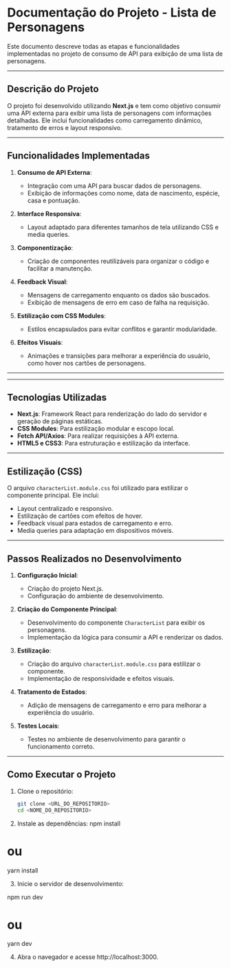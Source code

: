 # Documentação do Projeto - Lista de Personagens

Este documento descreve todas as etapas e funcionalidades implementadas no projeto de consumo de API para exibição de uma lista de personagens.

---

## Descrição do Projeto

O projeto foi desenvolvido utilizando **Next.js** e tem como objetivo consumir uma API externa para exibir uma lista de personagens com informações detalhadas. Ele inclui funcionalidades como carregamento dinâmico, tratamento de erros e layout responsivo.

---

## Funcionalidades Implementadas

1. **Consumo de API Externa**:
   - Integração com uma API para buscar dados de personagens.
   - Exibição de informações como nome, data de nascimento, espécie, casa e pontuação.

2. **Interface Responsiva**:
   - Layout adaptado para diferentes tamanhos de tela utilizando CSS e media queries.

3. **Componentização**:
   - Criação de componentes reutilizáveis para organizar o código e facilitar a manutenção.

4. **Feedback Visual**:
   - Mensagens de carregamento enquanto os dados são buscados.
   - Exibição de mensagens de erro em caso de falha na requisição.

5. **Estilização com CSS Modules**:
   - Estilos encapsulados para evitar conflitos e garantir modularidade.

6. **Efeitos Visuais**:
   - Animações e transições para melhorar a experiência do usuário, como hover nos cartões de personagens.

---

---

## Tecnologias Utilizadas

- **Next.js**: Framework React para renderização do lado do servidor e geração de páginas estáticas.
- **CSS Modules**: Para estilização modular e escopo local.
- **Fetch API/Axios**: Para realizar requisições à API externa.
- **HTML5 e CSS3**: Para estruturação e estilização da interface.

---

## Estilização (CSS)

O arquivo `characterList.module.css` foi utilizado para estilizar o componente principal. Ele inclui:

- Layout centralizado e responsivo.
- Estilização de cartões com efeitos de hover.
- Feedback visual para estados de carregamento e erro.
- Media queries para adaptação em dispositivos móveis.

---

## Passos Realizados no Desenvolvimento

1. **Configuração Inicial**:
   - Criação do projeto Next.js.
   - Configuração do ambiente de desenvolvimento.

2. **Criação do Componente Principal**:
   - Desenvolvimento do componente `CharacterList` para exibir os personagens.
   - Implementação da lógica para consumir a API e renderizar os dados.

3. **Estilização**:
   - Criação do arquivo `characterList.module.css` para estilizar o componente.
   - Implementação de responsividade e efeitos visuais.

4. **Tratamento de Estados**:
   - Adição de mensagens de carregamento e erro para melhorar a experiência do usuário.

5. **Testes Locais**:
   - Testes no ambiente de desenvolvimento para garantir o funcionamento correto.

---

## Como Executar o Projeto

1. Clone o repositório:

   ```bash
   git clone <URL_DO_REPOSITORIO>
   cd <NOME_DO_REPOSITORIO>

2. Instale as dependências:
npm install
# ou
yarn install

3. Inicie o servidor de desenvolvimento:

npm run dev
# ou
yarn dev

4. Abra o navegador e acesse http://localhost:3000.